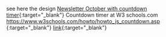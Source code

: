 see here the design [Newsletter October with countdown timer](https://jdupre81.github.io/NL-October/){:target="_blank"}
Countdown timer at W3 schools.com https://www.w3schools.com/howto/howto_js_countdown.asp {:target="_blank"}
[link]([url](https://www.w3schools.com/howto/howto_js_countdown.asp)){:target="_blank"}
